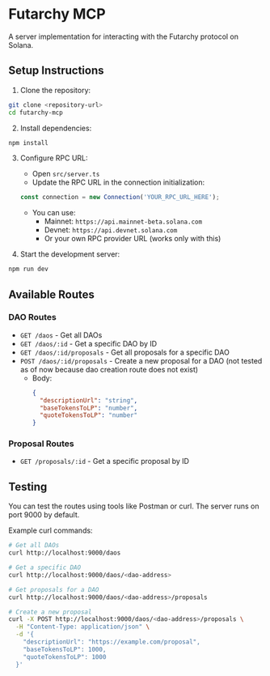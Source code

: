 # Futarchy MCP

A server implementation for interacting with the Futarchy protocol on Solana.

## Setup Instructions

1. Clone the repository:
```bash
git clone <repository-url>
cd futarchy-mcp
```

2. Install dependencies:
```bash
npm install
```

3. Configure RPC URL:
   - Open `src/server.ts`
   - Update the RPC URL in the connection initialization:
   ```typescript
   const connection = new Connection('YOUR_RPC_URL_HERE');
   ```
   - You can use:
     - Mainnet: `https://api.mainnet-beta.solana.com`
     - Devnet: `https://api.devnet.solana.com`
     - Or your own RPC provider URL (works only with this)

4. Start the development server:
```bash
npm run dev
```

## Available Routes

### DAO Routes
- `GET /daos` - Get all DAOs
- `GET /daos/:id` - Get a specific DAO by ID
- `GET /daos/:id/proposals` - Get all proposals for a specific DAO
- `POST /daos/:id/proposals` - Create a new proposal for a DAO (not tested as of now because dao creation route does not exist)
  - Body:
    ```json
    {
      "descriptionUrl": "string",
      "baseTokensToLP": "number",
      "quoteTokensToLP": "number"
    }
    ```

### Proposal Routes
- `GET /proposals/:id` - Get a specific proposal by ID

## Testing
You can test the routes using tools like Postman or curl. The server runs on port 9000 by default.

Example curl commands:
```bash
# Get all DAOs
curl http://localhost:9000/daos

# Get a specific DAO
curl http://localhost:9000/daos/<dao-address>

# Get proposals for a DAO
curl http://localhost:9000/daos/<dao-address>/proposals

# Create a new proposal
curl -X POST http://localhost:9000/daos/<dao-address>/proposals \
  -H "Content-Type: application/json" \
  -d '{
    "descriptionUrl": "https://example.com/proposal",
    "baseTokensToLP": 1000,
    "quoteTokensToLP": 1000
  }'
``` 